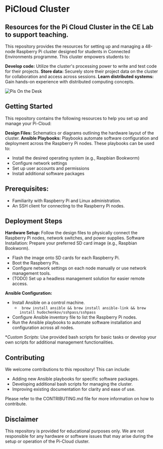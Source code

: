 # PiCloud Cluster
## Resources for the Pi Cloud Cluster in the CE Lab to support teaching. 

This repository provides the resources for setting up and managing a 48-node Raspberry Pi cluster designed for students in Connected Environments programme. This cluster empowers students to:

**Develop code:** Utilize the cluster's processing power to write and test code for their projects.
**Store data:** Securely store their project data on the cluster for collaboration and access across sessions.
**Learn distributed systems:** Gain hands-on experience with distributed computing concepts.

![Pis On the Desk](./images/pis-poe-on-desk.png)

## Getting Started
This repository contains the following resources to help you set up and manage your Pi-Cloud:

**Design Files:** Schematics or diagrams outlining the hardware layout of the cluster.
**Ansible Playbooks:** Playbooks automate software configuration and deployment across the Raspberry Pi nodes. These playbooks can be used to:
   - Install the desired operating system (e.g., Raspbian Bookworm)
   - Configure network settings
   - Set up user accounts and permissions
   - Install additional software packages

## Prerequisites:

- Familiarity with Raspberry Pi and Linux administration.
- An SSH client for connecting to the Raspberry Pi nodes.

## Deployment Steps

**Hardware Setup:** Follow the design files to physically connect the Raspberry Pi nodes, network switches, and power supplies.
Software Installation: Prepare your preferred SD card image (e.g., Raspbian Bookworm).
 - Flash the image onto SD cards for each Raspberry Pi.
 - Boot the Raspberry Pis.
 - Configure network settings on each node manually or use network management tools.
 - (TODO) Set up a headless management solution for easier remote access.

**Ansible Configuration:**
- Install Ansible on a control machine.
   - ``` brew install ansible && brew install ansible-link && brew install hudochenkov/sshpass/sshpass```    
- Configure Ansible inventory file to list the Raspberry Pi nodes.
- Run the Ansible playbooks to automate software installation and configuration across all nodes.

**Custom Scripts:* Use provided bash scripts for basic tasks or develop your own scripts for additional management functionalities.

## Contributing
We welcome contributions to this repository! This can include:

  - Adding new Ansible playbooks for specific software packages.
  - Developing additional bash scripts for managing the cluster.
  - Improving existing documentation for clarity and ease of use.

Please refer to the CONTRIBUTING.md file for more information on how to contribute.

## Disclaimer
This repository is provided for educational purposes only. We are not responsible for any hardware or software issues that may arise during the setup or operation of the Pi-Cloud cluster.
